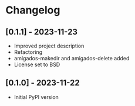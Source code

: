 # Changelog

## [0.1.1] - 2023-11-23

  - Improved project description
  - Refactoring
  - amigados-makedir and amigados-delete added
  - License set to BSD


## [0.1.0] - 2023-11-22

  - Initial PyPI version

